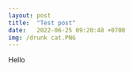 ```yaml
---
layout: post
title:  "Test post"
date:   2022-06-25 09:20:48 +0700
img: /drunk cat.PNG
---
```


Hello 